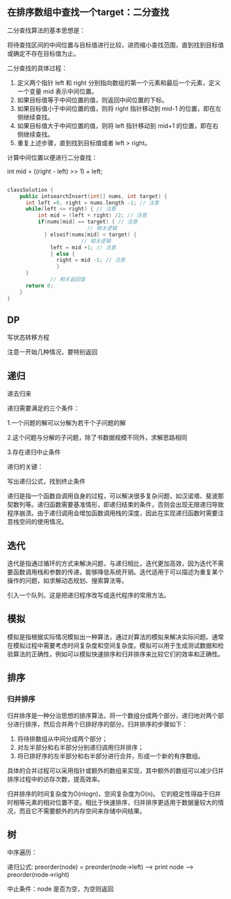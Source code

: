 ## 在排序数组中查找一个target：二分查找

二分查找算法的基本思想是：

  将待查找区间的中间位置与目标值进行比较，进而缩小查找范围，直到找到目标值或确定不存在目标值为止。

二分查找的具体过程：

1. 定义两个指针 left 和 right 分别指向数组的第一个元素和最后一个元素，定义一个变量 mid 表示中间位置。
2. 如果目标值等于中间位置的值，则返回中间位置的下标。
3. 如果目标值小于中间位置的值，则将 right 指针移动到 mid-1 的位置，即在左侧继续查找。
4. 如果目标值大于中间位置的值，则将 left 指针移动到 mid+1 的位置，即在右侧继续查找。
5. 重复上述步骤，直到找到目标值或者 left > right。

计算中间位置以便进行二分查找：

int mid = ((right - left) >> 1) + left;

```cpp

classSolution {
    public intsearchInsert(int[] nums, int target) {
      int left =0, right = nums.length -1; // 注意
      while(left <= right) { // 注意
          int mid = (left + right) /2; // 注意
          if(nums[mid] == target) { // 注意
                          // 相关逻辑
            } elseif(nums[mid] < target) {
                        // 相关逻辑
              left = mid +1; // 注意
              } else {
                right = mid -1; // 注意
                }
      }
              // 相关返回值
      return 0;
    }
}
```

## DP

写状态转移方程

注意一开始几种情况，要特别返回

## 递归

递去归来


递归需要满足的三个条件：

1.一个问题的解可以分解为若干个子问题的解

2.这个问题与分解的子问题，除了书数据规模不同外，求解思路相同

3.存在递归中止条件

递归的关键：

写出递归公式，找到终止条件

递归是指一个函数自调用自身的过程，可以解决很多复杂问题，如汉诺塔、斐波那契数列等。递归函数需要基准情形，即递归结束的条件，否则会出现无限递归导致程序崩溃。由于递归调用会增加函数调用栈的深度，因此在实现递归函数时需要注意栈空间的使用情况。

## 迭代

迭代是指通过循环的方式来解决问题，与递归相比，迭代更加高效，因为迭代不需要函数调用栈和参数的传递，能够降低系统开销。迭代适用于可以描述为重复某个操作的问题，如求解动态规划、搜索算法等。

引入一个队列，这是把递归程序改写成迭代程序的常用方法。

## 模拟

模拟是指根据实际情况模拟出一种算法，通过对算法的模拟来解决实际问题。通常在模拟过程中需要考虑时间复杂度和空间复杂度。模拟可以用于生成测试数据和检验算法的正确性，例如可以模拟快速排序和归并排序来比较它们的效率和正确性。

## 排序

### 归并排序

归并排序是一种分治思想的排序算法，将一个数组分成两个部分，递归地对两个部分进行排序，然后合并两个已排好序的部分。归并排序的步骤如下：

1. 将待排数组从中间分成两个部分；
2. 对左半部分和右半部分分别递归调用归并排序；
3. 将已排好序的左半部分和右半部分进行合并，形成一个新的有序数组。

具体的合并过程可以采用指针或额外的数组来实现，其中额外的数组可以减少归并排序过程中的访存次数，提高效率。

归并排序的时间复杂度为O(nlogn)，空间复杂度为O(n)。
它的稳定性得益于归并时相等元素的相对位置不变。相比于快速排序，归并排序更适用于数据量较大的情况，而且它不需要额外的内存空间来存储中间结果。


## 树

中序遍历：

递归公式: preorder(node) = preorder(node->left) --> print node —> preorder(node->right)

中止条件：node 是否为空，为空则返回

